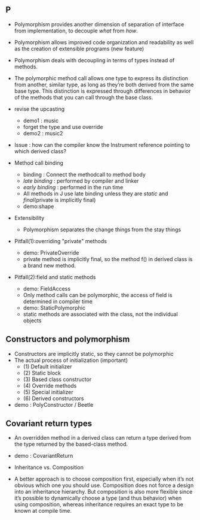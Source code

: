 ## P

- Polymorphism provides another dimension of separation of 
    interface from implementation, to decouple _what_ from _how_. 
- Polymorphism allows improved code organization and readability as well as
    the creation of extensible programs (new feature)
- Polymorphism deals with decoupling in terms of types instead of methods.
- The polymorphic method call allows one type to express
its distinction from another, similar type, as long as they’re both derived from the same base
type. This distinction is expressed through differences in behavior of the methods that you
can call through the base class. 

- revise the upcasting
    - demo1 : music
    - forget the type and use override
    - demo2 : music2
    
- Issue : how can the compiler know the Instrument reference 
            pointing to which derived class?

- Method call binding 
    - binding : Connect the methodcall to method body
    - _late binding_ : performed by compiler and linker
    - _early binding_ : performed in the run time
    - All methods in J use late binding unless they 
         are _static_ and _final_(private is implicitly final)
    - demo:shape
    
- Extensibility
    - Polymorphism separates the change things from the stay things

- Pitfall(1):overriding "private" methods 
    - demo: PrivateOverride
    - private method is  implicitly final, so the method f()
            in derived class is a brand new method.

- Pitfall(2):field and static methods
    - demo: FieldAccess
    - Only method calls can be polymorphic, the access of field is
        determined in compiler time
    - demo: StaticPolymorphic
    - static methods are associated with the class, not the individual objects
    
## Constructors and polymorphism
- Constructors are implicitly static, so they cannot be polymorphic
- The actual process of initialization (important)
    - (1) Default initializer
    - (2) Static block
    - (3) Based class constructor
    - (4) Override methods
    - (5) Special initializer
    - (6) Derived constructors
- demo : PolyConstructor / Beetle

## Covariant return types
- An overridden method in a derived class can return a type 
    derived from the type returned by the based-class method.
- demo : CovariantReturn

    
- Inheritance vs. Composition
- A better approach is to choose composition first, especially when it’s not obvious which one
you should use. Composition does not force a design into an inheritance hierarchy. But
composition is also more flexible since it’s possible to dynamically choose a type (and thus
behavior) when using composition, whereas inheritance requires an exact type to be known
at compile time.